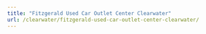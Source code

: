```yaml
---
title: "Fitzgerald Used Car Outlet Center Clearwater"
url: /clearwater/fitzgerald-used-car-outlet-center-clearwater/
---
```

